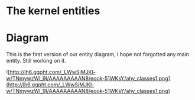 # The kernel entities

# Diagram #

This is the first version of our entity diagram, I hope not forgotted any main entity. Still working on it.

![http://lh6.ggpht.com/_LWwSjMJKl-w/TNmywzWl_9I/AAAAAAAAAN8/eook-51WKsY/ahy_classes1.png](http://lh6.ggpht.com/_LWwSjMJKl-w/TNmywzWl_9I/AAAAAAAAAN8/eook-51WKsY/ahy_classes1.png)